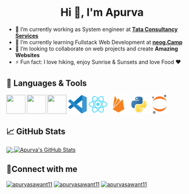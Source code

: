 <h1 align="center">Hi 👋, I'm Apurva</h1>

- 🔭 I’m currently working as System engineer at **<a href="https://www.tcs.com/">Tata Consultancy Services</a>**
- 🌱 I’m currently learning Fullstack Web Development at **<a href="https://neog.camp/">neog.Camp</a>**
- 👯 I’m looking to collaborate on web projects and create **Amazing Websites**
- ⚡ Fun fact: I love hiking, enjoy Sunrise & Sunsets and love Food ❤️

## 🔧 Languages & Tools
<p>
<img src="https://cdn.jsdelivr.net/gh/devicons/devicon/icons/html5/html5-original.svg" width="50" height="50"/>
<img src="https://cdn.jsdelivr.net/gh/devicons/devicon/icons/css3/css3-original.svg" width="50" height="50"/>
<img src="https://cdn.jsdelivr.net/gh/devicons/devicon/icons/javascript/javascript-original.svg" width="50" height="50" />
<img src="https://github.com/devicons/devicon/blob/v2.14.0/icons/vscode/vscode-original.svg" width="50" height="50"/>
<img src="https://github.com/devicons/devicon/blob/v2.14.0/icons/react/react-original.svg" width="50" height="50"/>
<img src="https://github.com/devicons/devicon/blob/v2.14.0/icons/firebase/firebase-plain.svg" width="50" height="50"/>
<img src="https://github.com/devicons/devicon/blob/v2.14.0/icons/python/python-original.svg" width="50" height="50"/>
<img src="https://github.com/devicons/devicon/blob/v2.14.0/icons/jupyter/jupyter-original.svg" width="50" height="50"/>
</p>

## &#x1f4c8; GitHub Stats

<div>
<a href="https://github.com/ApurvaSawant11/ApurvaSawant11">
  <img align="center" src="https://github-readme-stats.vercel.app/api/top-langs/?username=ApurvaSawant11&title_color=ffffff&text_color=c9cacc&icon_color=2bbc8a&bg_color=1d1f21&langs_count=3" />
</a>
<a href="https://github.com/ApurvaSawant11/ApurvaSawant11">
  <img align="center" src="https://github-readme-stats.vercel.app/api?username=ApurvaSAwant11&show_icons=true&line_height=27&count_private=true&title_color=ffffff&text_color=c9cacc&icon_color=2bbc8a&bg_color=1d1f21" alt="Apurva's GitHub Stats" />
</a>
</div>

## 🔗Connect with me
<a href="https://twitter.com/ApurvaSawant11" target="blank"><img align="center" src="https://raw.githubusercontent.com/rahuldkjain/github-profile-readme-generator/master/src/images/icons/Social/twitter.svg" alt="apurvasawant11" height="30" width="40" /></a>
<a href="https://www.linkedin.com/in/apurvasawant11/" target="blank"><img align="center" src="https://raw.githubusercontent.com/rahuldkjain/github-profile-readme-generator/master/src/images/icons/Social/linked-in-alt.svg" alt="apurvasawant11" height="30" width="40" /></a>
<a href="https://instagram.com/apurva_2011" target="blank"><img align="center" src="https://raw.githubusercontent.com/rahuldkjain/github-profile-readme-generator/master/src/images/icons/Social/instagram.svg" alt="apurvasawant11" height="30" width="40" /></a>

